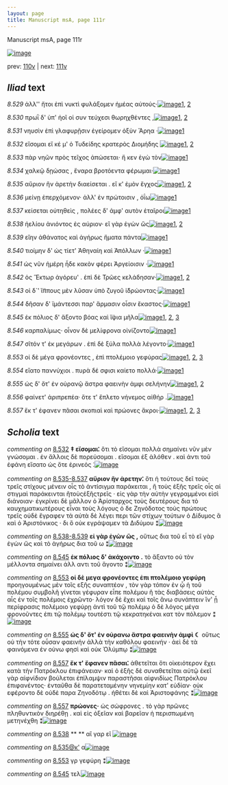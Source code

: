 ```yaml
---
layout: page
title: Manuscript msA, page 111r
---
```


Manuscript msA, page 111r

[![image](http://www.homermultitext.org/iipsrv?OBJ=IIP,1.0&FIF=/project/homer/pyramidal/deepzoom/hmt/vaimg/2017a/VA111RN_0112.tif&WID=100&CVT=JPEG)](http://www.homermultitext.org/ict2/?urn=urn:cite2:hmt:vaimg.2017a:VA111RN_0112)

prev:  [110v](../110v) | next:  [111v](../111v)

## *Iliad* text

*8.529* <a id="8.529"/> ἀλλ'' ἤτοι ἐπὶ νυκτὶ φυλάξομεν ἡμέας αὐτούς·[![image](http://www.homermultitext.org/iipsrv?OBJ=IIP,1.0&FIF=/project/homer/pyramidal/deepzoom/hmt/vaimg/2017a/VA111RN_0283.tif&RGN=0.2022,0.2269,0.4234,0.0338&WID=1000&CVT=JPEG)](http://www.homermultitext.org/ict2/?urn=urn:cite2:hmt:vaimg.2017a:VA111RN_0283@0.2022,0.2269,0.4234,0.0338)[1](#msAint_8.350), [2](#msA_8.1)

*8.530* <a id="8.530"/> πρωῒ δ' ὑπ' ἠοῖ οἱ συν τεύχεσι θωρηχθέντες ,[![image](http://www.homermultitext.org/iipsrv?OBJ=IIP,1.0&FIF=/project/homer/pyramidal/deepzoom/hmt/vaimg/2017a/VA111RN_0283.tif&RGN=0.1972,0.2487,0.4044,0.0391&WID=1000&CVT=JPEG)](http://www.homermultitext.org/ict2/?urn=urn:cite2:hmt:vaimg.2017a:VA111RN_0283@0.1972,0.2487,0.4044,0.0391)[1](#msA_8.1), [2](#msAext_8.352)

*8.531* <a id="8.531"/> νηυσὶν ἐπὶ γλαφυρῇσιν ἐγείρομεν ὀξὺν Ἄρηα ·[![image](http://www.homermultitext.org/iipsrv?OBJ=IIP,1.0&FIF=/project/homer/pyramidal/deepzoom/hmt/vaimg/2017a/VA111RN_0283.tif&RGN=0.2012,0.2735,0.4284,0.0338&WID=1000&CVT=JPEG)](http://www.homermultitext.org/ict2/?urn=urn:cite2:hmt:vaimg.2017a:VA111RN_0283@0.2012,0.2735,0.4284,0.0338)[1](#msA_8.1)

*8.532* <a id="8.532"/> εἴσομαι εἴ κέ μ' ὁ Τυδείδης κρατερὸς Διομήδης 				[![image](http://www.homermultitext.org/iipsrv?OBJ=IIP,1.0&FIF=/project/homer/pyramidal/deepzoom/hmt/vaimg/2017a/VA111RN_0283.tif&RGN=0.1872,0.29,0.4555,0.0331&WID=1000&CVT=JPEG)](http://www.homermultitext.org/ict2/?urn=urn:cite2:hmt:vaimg.2017a:VA111RN_0283@0.1872,0.29,0.4555,0.0331)[1](#msA_8.339), [2](#msA_8.1)

*8.533* <a id="8.533"/> πὰρ νηῶν πρὸς τεῖχος ἀπώσεται· ἤ κεν ἐγὼ τὸν[![image](http://www.homermultitext.org/iipsrv?OBJ=IIP,1.0&FIF=/project/homer/pyramidal/deepzoom/hmt/vaimg/2017a/VA111RN_0283.tif&RGN=0.2002,0.3095,0.4244,0.0323&WID=1000&CVT=JPEG)](http://www.homermultitext.org/ict2/?urn=urn:cite2:hmt:vaimg.2017a:VA111RN_0283@0.2002,0.3095,0.4244,0.0323)[1](#msA_8.1)

*8.534* <a id="8.534"/> χαλκῷ δῃώσας , ἔναρα βροτόεντα φέρωμαι·[![image](http://www.homermultitext.org/iipsrv?OBJ=IIP,1.0&FIF=/project/homer/pyramidal/deepzoom/hmt/vaimg/2017a/VA111RN_0283.tif&RGN=0.1982,0.3298,0.4364,0.0338&WID=1000&CVT=JPEG)](http://www.homermultitext.org/ict2/?urn=urn:cite2:hmt:vaimg.2017a:VA111RN_0283@0.1982,0.3298,0.4364,0.0338)[1](#msA_8.1)

*8.535* <a id="8.535"/> αὔριον ἣν ἀρετὴν διαείσεται . εἴ κ' ἐμὸν ἔγχος[![image](http://www.homermultitext.org/iipsrv?OBJ=IIP,1.0&FIF=/project/homer/pyramidal/deepzoom/hmt/vaimg/2017a/VA111RN_0283.tif&RGN=0.1862,0.3479,0.4214,0.0346&WID=1000&CVT=JPEG)](http://www.homermultitext.org/ict2/?urn=urn:cite2:hmt:vaimg.2017a:VA111RN_0283@0.1862,0.3479,0.4214,0.0346)[1](#msA_8.1), [2](#msAil_8.354)

*8.536* <a id="8.536"/> μείνῃ ἐπερχόμενον· ἀλλ' ἐν πρώτοισιν , ὀΐω[![image](http://www.homermultitext.org/iipsrv?OBJ=IIP,1.0&FIF=/project/homer/pyramidal/deepzoom/hmt/vaimg/2017a/VA111RN_0283.tif&RGN=0.1862,0.3651,0.4214,0.0346&WID=1000&CVT=JPEG)](http://www.homermultitext.org/ict2/?urn=urn:cite2:hmt:vaimg.2017a:VA111RN_0283@0.1862,0.3651,0.4214,0.0346)[1](#msA_8.1)

*8.537* <a id="8.537"/> κείσεται οὐτηθεὶς , πολέες δ' ἀμφ' αυτὸν ἑταῖροι[![image](http://www.homermultitext.org/iipsrv?OBJ=IIP,1.0&FIF=/project/homer/pyramidal/deepzoom/hmt/vaimg/2017a/VA111RN_0283.tif&RGN=0.1852,0.3854,0.4214,0.0346&WID=1000&CVT=JPEG)](http://www.homermultitext.org/ict2/?urn=urn:cite2:hmt:vaimg.2017a:VA111RN_0283@0.1852,0.3854,0.4214,0.0346)[1](#msA_8.1)

*8.538* <a id="8.538"/> ἠελίου ἀνιόντος ἐς αύριον· εἲ γὰρ ἐγὼν ὣς[![image](http://www.homermultitext.org/iipsrv?OBJ=IIP,1.0&FIF=/project/homer/pyramidal/deepzoom/hmt/vaimg/2017a/VA111RN_0283.tif&RGN=0.1852,0.4035,0.4094,0.0368&WID=1000&CVT=JPEG)](http://www.homermultitext.org/ict2/?urn=urn:cite2:hmt:vaimg.2017a:VA111RN_0283@0.1852,0.4035,0.4094,0.0368)[1](#msAext_8.353), [2](#msA_8.1)

*8.539* <a id="8.539"/> εἴην ἀθάνατος καὶ ἀγήρως ἤματα πάντα[![image](http://www.homermultitext.org/iipsrv?OBJ=IIP,1.0&FIF=/project/homer/pyramidal/deepzoom/hmt/vaimg/2017a/VA111RN_0283.tif&RGN=0.1852,0.4207,0.4124,0.0346&WID=1000&CVT=JPEG)](http://www.homermultitext.org/ict2/?urn=urn:cite2:hmt:vaimg.2017a:VA111RN_0283@0.1852,0.4207,0.4124,0.0346)[1](#msA_8.1)

*8.540* <a id="8.540"/> τιοίμην δ' ὡς τίετ' Ἀθηναίη καὶ Ἀπόλλων ·[![image](http://www.homermultitext.org/iipsrv?OBJ=IIP,1.0&FIF=/project/homer/pyramidal/deepzoom/hmt/vaimg/2017a/VA111RN_0283.tif&RGN=0.1832,0.4418,0.4154,0.0316&WID=1000&CVT=JPEG)](http://www.homermultitext.org/ict2/?urn=urn:cite2:hmt:vaimg.2017a:VA111RN_0283@0.1832,0.4418,0.4154,0.0316)[1](#msA_8.1)

*8.541* <a id="8.541"/> ὡς νῦν ἡμέρη ἧδε κακὸν φέρει Ἀργείοισιν ·[![image](http://www.homermultitext.org/iipsrv?OBJ=IIP,1.0&FIF=/project/homer/pyramidal/deepzoom/hmt/vaimg/2017a/VA111RN_0283.tif&RGN=0.1922,0.4591,0.4104,0.0346&WID=1000&CVT=JPEG)](http://www.homermultitext.org/ict2/?urn=urn:cite2:hmt:vaimg.2017a:VA111RN_0283@0.1922,0.4591,0.4104,0.0346)[1](#msA_8.1)

*8.542* <a id="8.542"/> ὁς Ἕκτωρ ἀγόρευ' . ἐπὶ 					δὲ Τρῶες κελάδησαν·[![image](http://www.homermultitext.org/iipsrv?OBJ=IIP,1.0&FIF=/project/homer/pyramidal/deepzoom/hmt/vaimg/2017a/VA111RN_0283.tif&RGN=0.1892,0.4771,0.4154,0.0353&WID=1000&CVT=JPEG)](http://www.homermultitext.org/ict2/?urn=urn:cite2:hmt:vaimg.2017a:VA111RN_0283@0.1892,0.4771,0.4154,0.0353)[1](#msA_8.1), [2](#msA_8.342)

*8.543* <a id="8.543"/> οἱ δ`' ἵ̈ππους μὲν λῦσαν ὑπὸ ζυγοῦ ἱ̈δρώοντας·[![image](http://www.homermultitext.org/iipsrv?OBJ=IIP,1.0&FIF=/project/homer/pyramidal/deepzoom/hmt/vaimg/2017a/VA111RN_0283.tif&RGN=0.1892,0.4959,0.4154,0.0353&WID=1000&CVT=JPEG)](http://www.homermultitext.org/ict2/?urn=urn:cite2:hmt:vaimg.2017a:VA111RN_0283@0.1892,0.4959,0.4154,0.0353)[1](#msA_8.1)

*8.544* <a id="8.544"/> δῆσαν δ' ϊμάντεσσι παρ' ἅρμασιν οἷσιν ἕκαστος·[![image](http://www.homermultitext.org/iipsrv?OBJ=IIP,1.0&FIF=/project/homer/pyramidal/deepzoom/hmt/vaimg/2017a/VA111RN_0283.tif&RGN=0.1832,0.5124,0.4444,0.0368&WID=1000&CVT=JPEG)](http://www.homermultitext.org/ict2/?urn=urn:cite2:hmt:vaimg.2017a:VA111RN_0283@0.1832,0.5124,0.4444,0.0368)[1](#msA_8.1)

*8.545* <a id="8.545"/> ἐκ πόλιος δ' ἄξοντο βόας καὶ ἴ̈φια μῆλα[![image](http://www.homermultitext.org/iipsrv?OBJ=IIP,1.0&FIF=/project/homer/pyramidal/deepzoom/hmt/vaimg/2017a/VA111RN_0283.tif&RGN=0.1842,0.5349,0.3884,0.0368&WID=1000&CVT=JPEG)](http://www.homermultitext.org/ict2/?urn=urn:cite2:hmt:vaimg.2017a:VA111RN_0283@0.1842,0.5349,0.3884,0.0368)[1](#msA_8.1), [2](#msAint_8.351), [3](#msA_8.343)

*8.546* <a id="8.546"/> καρπαλίμως· οἶνον δὲ μελίφρονα οἰνίζοντο[![image](http://www.homermultitext.org/iipsrv?OBJ=IIP,1.0&FIF=/project/homer/pyramidal/deepzoom/hmt/vaimg/2017a/VA111RN_0283.tif&RGN=0.1842,0.5537,0.4194,0.0391&WID=1000&CVT=JPEG)](http://www.homermultitext.org/ict2/?urn=urn:cite2:hmt:vaimg.2017a:VA111RN_0283@0.1842,0.5537,0.4194,0.0391)[1](#msA_8.1)

*8.547* <a id="8.547"/> σῖτόν τ' ἐκ μεγάρων . ἐπὶ δὲ ξύλα πολλὰ λέγοντο·[![image](http://www.homermultitext.org/iipsrv?OBJ=IIP,1.0&FIF=/project/homer/pyramidal/deepzoom/hmt/vaimg/2017a/VA111RN_0283.tif&RGN=0.1892,0.5763,0.4304,0.0338&WID=1000&CVT=JPEG)](http://www.homermultitext.org/ict2/?urn=urn:cite2:hmt:vaimg.2017a:VA111RN_0283@0.1892,0.5763,0.4304,0.0338)[1](#msA_8.1)

*8.553* <a id="8.553"/> οἱ δὲ μέγα φρονέοντες , ἐπὶ πτολέμοιο γεφύρας[![image](http://www.homermultitext.org/iipsrv?OBJ=IIP,1.0&FIF=/project/homer/pyramidal/deepzoom/hmt/vaimg/2017a/VA111RN_0283.tif&RGN=0.1842,0.6153,0.4284,0.0353&WID=1000&CVT=JPEG)](http://www.homermultitext.org/ict2/?urn=urn:cite2:hmt:vaimg.2017a:VA111RN_0283@0.1842,0.6153,0.4284,0.0353)[1](#msA_8.1), [2](#msA_8.344), [3](#msAim_8.349)

*8.554* <a id="8.554"/> εἴατο παννύχιοι . πυρὰ δέ σφισι καίετο πολλά·[![image](http://www.homermultitext.org/iipsrv?OBJ=IIP,1.0&FIF=/project/homer/pyramidal/deepzoom/hmt/vaimg/2017a/VA111RN_0283.tif&RGN=0.1842,0.6349,0.4204,0.0316&WID=1000&CVT=JPEG)](http://www.homermultitext.org/ict2/?urn=urn:cite2:hmt:vaimg.2017a:VA111RN_0283@0.1842,0.6349,0.4204,0.0316)[1](#msA_8.1)

*8.555* <a id="8.555"/> ὡς δ' ὅτ' ἐν οὐρανῷ ἄστρα φαεινὴν ἀμφι σελήνην[![image](http://www.homermultitext.org/iipsrv?OBJ=IIP,1.0&FIF=/project/homer/pyramidal/deepzoom/hmt/vaimg/2017a/VA111RN_0283.tif&RGN=0.1722,0.6536,0.4595,0.0331&WID=1000&CVT=JPEG)](http://www.homermultitext.org/ict2/?urn=urn:cite2:hmt:vaimg.2017a:VA111RN_0283@0.1722,0.6536,0.4595,0.0331)[1](#msA_8.1), [2](#msA_8.345)

*8.556* <a id="8.556"/> φαίνετ' ἀριπρεπέα· ὅτε τ' ἔπλετο νήνεμος αἰθήρ .[![image](http://www.homermultitext.org/iipsrv?OBJ=IIP,1.0&FIF=/project/homer/pyramidal/deepzoom/hmt/vaimg/2017a/VA111RN_0283.tif&RGN=0.1852,0.6702,0.4464,0.0376&WID=1000&CVT=JPEG)](http://www.homermultitext.org/ict2/?urn=urn:cite2:hmt:vaimg.2017a:VA111RN_0283@0.1852,0.6702,0.4464,0.0376)[1](#msA_8.1)

*8.557* <a id="8.557"/> ἔκ τ' έφανεν πᾶσαι σκοπιαὶ καὶ πρώονες ἄκροι·[![image](http://www.homermultitext.org/iipsrv?OBJ=IIP,1.0&FIF=/project/homer/pyramidal/deepzoom/hmt/vaimg/2017a/VA111RN_0283.tif&RGN=0.1592,0.689,0.4665,0.0398&WID=1000&CVT=JPEG)](http://www.homermultitext.org/ict2/?urn=urn:cite2:hmt:vaimg.2017a:VA111RN_0283@0.1592,0.689,0.4665,0.0398)[1](#msA_8.346), [2](#msA_8.1), [3](#msA_8.347)

## *Scholia* text

*commenting on* [8.532](#8.532)  <a id="msA_8.339"/> **‡ εἴσομαι⁚** ὅτι τὸ εἴσομαι πολλὰ σημαίνει νῦν μὲν γνώσομαι . ἐν ἄλλοις δὲ πορεύσομαι . εἴσομαι ἐξ ἁλόθεν . καὶ ἀντι τοῦ ἐφάνη εἴσατο ὡς ὅτε ἐρινεός ⁚[![image](http://www.homermultitext.org/iipsrv?OBJ=IIP,1.0&FIF=/project/homer/pyramidal/deepzoom/hmt/vaimg/2017a/VA111RN_0283.tif&RGN=0.1948,0.1213,0.6356,0.0368&WID=1000&CVT=JPEG)](http://www.homermultitext.org/ict2/?urn=urn:cite2:hmt:vaimg.2017a:VA111RN_0283@0.1948,0.1213,0.6356,0.0368)

*commenting on* [8.535-8.537](#8.535-8.537)  <a id="msA_8.340"/> **αὔριον ἣν ἀρετην⁚** ὅτι ἡ τούτους δεῖ τοὺς τρεῖς στίχους μένειν οἷς τὸ ἀντίσιγμα παράκειται , ἢ τοὺς ἑξῆς τρεῖς οἷς αἱ στιγμαὶ παράκεινται ἢτοὺςἑξῆςτρεῖς · εἰς γὰρ τὴν αὐτὴν γεγραμμένοι εἰσὶ διάνοιαν· ἐγκρίνει δὲ μᾶλλον ὁ Ἀρίσταρχος τοὺς δευτέρους δια τὸ καυχηματικωτέρους εἶναι τοὺς λόγους ὁ δε Ζηνόδοτος τοὺς πρώτους τρεῖς οὐδὲ ἔγραφεν τὰ αὐτὰ δὲ λέγει περι τῶν στίχων τούτων ὁ Δίδυμος ἃ καὶ ὁ Ἀριστόνικος · δι ὃ οὐκ εγράψαμεν τὰ Διδύμου ⁑[![image](http://www.homermultitext.org/iipsrv?OBJ=IIP,1.0&FIF=/project/homer/pyramidal/deepzoom/hmt/vaimg/2017a/VA111RN_0283.tif&RGN=0.1948,0.1436,0.6401,0.0774&WID=1000&CVT=JPEG)](http://www.homermultitext.org/ict2/?urn=urn:cite2:hmt:vaimg.2017a:VA111RN_0283@0.1948,0.1436,0.6401,0.0774)

*commenting on* [8.538-8.539](#8.538-8.539)  <a id="msA_8.341"/> **εἰ γὰρ ἐγὼν ὣς ,** οὕτως δια τοῦ εἶ τὸ εἲ γὰρ ἐγὼν ὥς καὶ τὸ ἀγήρως δια τοῦ ω ⁑[![image](http://www.homermultitext.org/iipsrv?OBJ=IIP,1.0&FIF=/project/homer/pyramidal/deepzoom/hmt/vaimg/2017a/VA111RN_0283.tif&RGN=0.6182,0.4189,0.217,0.0368&WID=1000&CVT=JPEG)](http://www.homermultitext.org/ict2/?urn=urn:cite2:hmt:vaimg.2017a:VA111RN_0283@0.6182,0.4189,0.217,0.0368)

*commenting on* [8.545](#8.545)  <a id="msA_8.343"/> **ἐκ πόλιος δ' ἀκάχοιντο .** τὸ ἄξαντο οὐ τὸν μέλλοντα σημαίνει ἀλλ αντι τοῦ ἄγοντο ⁑[![image](http://www.homermultitext.org/iipsrv?OBJ=IIP,1.0&FIF=/project/homer/pyramidal/deepzoom/hmt/vaimg/2017a/VA111RN_0283.tif&RGN=0.6141,0.5046,0.2015,0.0445&WID=1000&CVT=JPEG)](http://www.homermultitext.org/ict2/?urn=urn:cite2:hmt:vaimg.2017a:VA111RN_0283@0.6141,0.5046,0.2015,0.0445)

*commenting on* [8.553](#8.553)  <a id="msA_8.344"/> **οἱ δὲ μεγα φρονέοντες ἐπι πτολέμοιο γεφύρη** προηγουμένως μὲν τοῖς εξῆς συναπτέον , τὸν γὰρ τόπον ἐν ᾧ ἡ τοῦ πολέμου συμβολῆ γίνεται γέφυραν εἶπε πολέμου ἢ τὰς διαβάσεις αὐτὰς αἷς ἐν τοῖς πολέμοις ἐχρῶντο· λόγον δὲ ἔχει καὶ τοῖς ἄνω συνάπτειν ἵν' ᾖ περίφρασις πολέμοιο γεφύρῃ ἀντὶ τοῦ τῷ πολέμῳ ὁ δὲ λόγος μέγα φρονοῦντες ἐπι τῷ πολέμῳ τουτέστι τῷ κεκρατηκέναι κατ τὸν πόλεμον ⁑[![image](http://www.homermultitext.org/iipsrv?OBJ=IIP,1.0&FIF=/project/homer/pyramidal/deepzoom/hmt/vaimg/2017a/VA111RN_0283.tif&RGN=0.6182,0.5428,0.2074,0.1866&WID=1000&CVT=JPEG)](http://www.homermultitext.org/ict2/?urn=urn:cite2:hmt:vaimg.2017a:VA111RN_0283@0.6182,0.5428,0.2074,0.1866)

*commenting on* [8.555](#8.555)  <a id="msA_8.345"/> **ὡς δ' ὅτ' ἐν οὐρανω ἄστρα φαεινὴν ἀμφὶ ☾** οὕτως οὐ τὴν τότε οὖσαν φαεινήν ἀλλὰ τὴν καθόλου φαεινήν · ἀεὶ δὲ τὰ φαινόμενα ἐν οὐνω φησὶ καὶ οὐκ Ὀλύμπῳ ⁑[![image](http://www.homermultitext.org/iipsrv?OBJ=IIP,1.0&FIF=/project/homer/pyramidal/deepzoom/hmt/vaimg/2017a/VA111RN_0283.tif&RGN=0.1709,0.7237,0.6293,0.0497&WID=1000&CVT=JPEG)](http://www.homermultitext.org/ict2/?urn=urn:cite2:hmt:vaimg.2017a:VA111RN_0283@0.1709,0.7237,0.6293,0.0497)

*commenting on* [8.557](#8.557)  <a id="msA_8.346"/> **ἔκ τ' ἔφανεν πᾶσαι⁚** ἀθετεῖται ὅτι οἰκειότερον ἔχει κατὰ τὴν Πατρόκλου ἐπιφάνειαν· καὶ ὁ ἑξῆς δὲ συναθετεῖται αὐτῷ ἐκεῖ γὰρ αἰφνίδιον βούλεται ἐπίλαμψιν παραστῆσαι αἰφνιδίως Πατρόκλου ἐπιφανέντος· ἐνταῦθα δὲ παρατεταμένην νηνεμίην κατ' εὐδίαν· οὐκ εφέροντο δὲ οὐδὲ παρα Ζηνοδότῳ . ἠθέτει δὲ καὶ Ἀριστοφάνης ⁑[![image](http://www.homermultitext.org/iipsrv?OBJ=IIP,1.0&FIF=/project/homer/pyramidal/deepzoom/hmt/vaimg/2017a/VA111RN_0283.tif&RGN=0.1836,0.7542,0.6248,0.0718&WID=1000&CVT=JPEG)](http://www.homermultitext.org/ict2/?urn=urn:cite2:hmt:vaimg.2017a:VA111RN_0283@0.1836,0.7542,0.6248,0.0718)

*commenting on* [8.557](#8.557)  <a id="msA_8.347"/> **πρώονες·** ὡς σώφρονες . τὸ γὰρ πρῶνες πληθυντικὸν διηρέθῃ . καὶ εἰς ὀξεῖαν καὶ βαρεῖαν ἡ περισπωμένη μετηνέχθη ⁑[![image](http://www.homermultitext.org/iipsrv?OBJ=IIP,1.0&FIF=/project/homer/pyramidal/deepzoom/hmt/vaimg/2017a/VA111RN_0283.tif&RGN=0.1784,0.8119,0.651,0.0311&WID=1000&CVT=JPEG)](http://www.homermultitext.org/ict2/?urn=urn:cite2:hmt:vaimg.2017a:VA111RN_0283@0.1784,0.8119,0.651,0.0311)

*commenting on* [8.538](#8.538)  <a id="msAext_8.353"/> **				 			** 				 αἲ γαρ εῖ 			[![image](http://www.homermultitext.org/iipsrv?OBJ=IIP,1.0&FIF=/project/homer/pyramidal/deepzoom/hmt/vaimg/2017a/VA111RN_0283.tif&RGN=0.8829,0.417,0.037,0.0248&WID=1000&CVT=JPEG)](http://www.homermultitext.org/ict2/?urn=urn:cite2:hmt:vaimg.2017a:VA111RN_0283@0.8829,0.417,0.037,0.0248)

*commenting on* [8.535@κ'](#8.535@κ')  <a id="msAil_8.354.comment"/> α[![image](http://www.homermultitext.org/iipsrv?OBJ=IIP,1.0&FIF=/project/homer/pyramidal/deepzoom/hmt/vaimg/2017a/VA111RN_0283.tif&RGN=0.4755,0.3539,0.016,0.0105&WID=1000&CVT=JPEG)](http://www.homermultitext.org/ict2/?urn=urn:cite2:hmt:vaimg.2017a:VA111RN_0283@0.4755,0.3539,0.016,0.0105)

*commenting on* [8.553](#8.553)  <a id="msAim_8.349.comment"/> γρ γεφύρη ⁑[![image](http://www.homermultitext.org/iipsrv?OBJ=IIP,1.0&FIF=/project/homer/pyramidal/deepzoom/hmt/vaimg/2017a/VA111RN_0283.tif&RGN=0.5966,0.6243,0.037,0.0331&WID=1000&CVT=JPEG)](http://www.homermultitext.org/ict2/?urn=urn:cite2:hmt:vaimg.2017a:VA111RN_0283@0.5966,0.6243,0.037,0.0331)

*commenting on* [8.545](#8.545)  <a id="msAint_8.351.comment"/> τελ[![image](http://www.homermultitext.org/iipsrv?OBJ=IIP,1.0&FIF=/project/homer/pyramidal/deepzoom/hmt/vaimg/2017a/VA111RN_0283.tif&RGN=0.1441,0.5417,0.023,0.0158&WID=1000&CVT=JPEG)](http://www.homermultitext.org/ict2/?urn=urn:cite2:hmt:vaimg.2017a:VA111RN_0283@0.1441,0.5417,0.023,0.0158)
